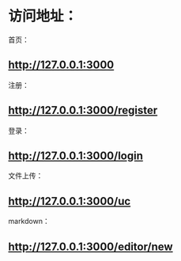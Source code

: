 # 访问地址：

首页：
## http://127.0.0.1:3000
注册：
## http://127.0.0.1:3000/register
登录：
## http://127.0.0.1:3000/login
文件上传：
## http://127.0.0.1:3000/uc
markdown：
## http://127.0.0.1:3000/editor/new